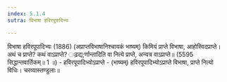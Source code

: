 ```yaml
---
index: 5.1.4
sutra: विभाषा हविरपूपादिभ्यः

---
```

 विभाषा हविरपूपादिभ्यः (1886) (अप्राप्तविभाषानिश्चायकं भाष्यम्) किमियं प्राप्ते विभाषा, आहोस्विदप्राप्ते। अथं च प्राप्ते? कथं वाऽप्राप्ते? ःढ़द्य;र्णान्तादिति वा नित्ये प्राप्ते, अन्यत्र वाऽप्राप्ते॥ (5595 सिद्धान्तवार्तिकम्॥ 1 ॥) - हविरपूपादिभ्योऽप्राप्ते - (भाष्यम्) हविरपूपादिभ्योऽप्राप्ते विभाषा, प्राप्ते नित्यो विधिः। चरव्यास्तण्डुलाः॥ 
